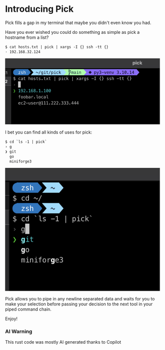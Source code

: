 # Introducing Pick

Pick fills a gap in my terminal that maybe you didn't even know you had.

Have you ever wished you could do something as simple as pick a hostname from a list?
```
$ cat hosts.txt | pick | xargs -I {} ssh -tt {}
· 192.168.32.124
```
![Pick](images/pick1.png?raw=true "Pick")

I bet you can find all kinds of uses for pick:
```
$ cd `ls -1 | pick`
› g
❯ git
  go
  miniforge3
```
![Pick](images/pick2.png?raw=true "Pick")

Pick allows you to pipe in any newline separated data and waits for you to make your selection before passing your decision to the next tool in your piped command chain.

Enjoy!

### AI Warning
This rust code was mostly AI generated thanks to Copilot